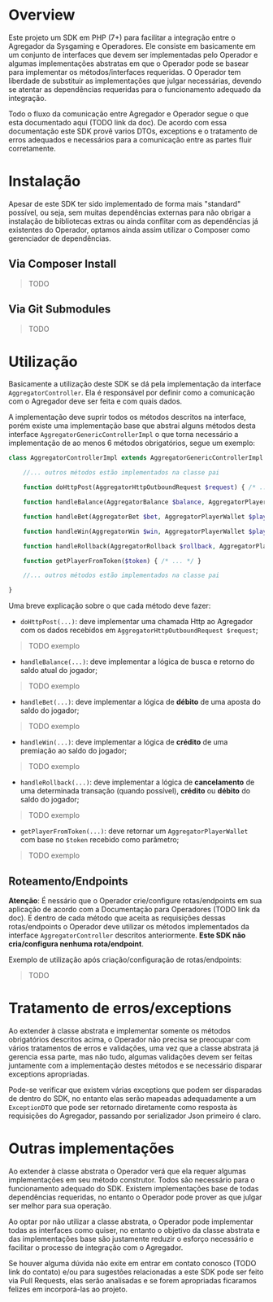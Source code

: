 # Overview 

Este projeto um SDK em PHP (7+) para facilitar a integração entre o Agregador da Sysgaming e Operadores. Ele consiste em basicamente em um conjunto de interfaces que devem ser implementadas pelo Operador e algumas implementações abstratas em que o Operador pode se basear para implementar os métodos/interfaces requeridas. O Operador tem liberdade de substituir as implementações que julgar necessárias, devendo se atentar as dependências requeridas para o funcionamento adequado da integração. 

Todo o fluxo da comunicação entre Agregador e Operador segue o que esta documentado aqui (TODO link da doc). De acordo com essa documentação este SDK provê varios DTOs, exceptions e o tratamento de erros adequados e necessários para a comunicação entre as partes fluir corretamente.


# Instalação

Apesar de este SDK ter sido implementado de forma mais "standard" possível, ou seja, sem muitas dependências externas para não obrigar a instalação de bibliotecas extras ou ainda conflitar com as dependências já existentes do Operador, optamos ainda assim utilizar o Composer como gerenciador de dependências. 

## Via Composer Install

> TODO

## Via Git Submodules

> TODO


# Utilização

Basicamente a utilização deste SDK se dá pela implementação da interface `AggregatorController`. Ela é responsável por definir como a comunicação com o Agregador deve ser feita e com quais dados. 

A implementação deve suprir todos os métodos descritos na interface, porém existe uma implementação base que abstrai alguns métodos desta interface `AggregatorGenericControllerImpl` o que torna necessário a implementação de ao menos 6 métodos obrigatórios, segue um exemplo:

``` PHP
class AggregatorControllerImpl extends AggregatorGenericControllerImpl {

	//... outros métodos estão implementados na classe pai

    function doHttpPost(AggregatorHttpOutboundRequest $request) { /* ... */ }

    function handleBalance(AggregatorBalance $balance, AggregatorPlayerWallet $player) { /* ... */ }

    function handleBet(AggregatorBet $bet, AggregatorPlayerWallet $player) { /* ... */ }

    function handleWin(AggregatorWin $win, AggregatorPlayerWallet $player) { /* ... */ }

    function handleRollback(AggregatorRollback $rollback, AggregatorPlayerWallet $player) { /* ... */ }

    function getPlayerFromToken($token) { /* ... */ }

	//... outros métodos estão implementados na classe pai

}
```

Uma breve explicação sobre o que cada método deve fazer:

- `doHttpPost(...)`: deve implementar uma chamada Http ao Agregador com os dados recebidos em `AggregatorHttpOutboundRequest $request`;

> TODO exemplo

- `handleBalance(...)`: deve implementar a lógica de busca e retorno do saldo atual do jogador;

> TODO exemplo

- `handleBet(...)`: deve implementar a lógica de **débito** de uma aposta do saldo do jogador;

> TODO exemplo

- `handleWin(...)`: deve implementar a lógica de **crédito** de uma premiação ao saldo do jogador;

> TODO exemplo

- `handleRollback(...)`: deve implementar a lógica de **cancelamento** de uma determinada transação (quando possível), **crédito** ou **débito** do saldo do jogador;

> TODO exemplo

- `getPlayerFromToken(...)`: deve retornar um `AggregatorPlayerWallet` com base no `$token` recebido como parâmetro;

> TODO exemplo

## Roteamento/Endpoints

**Atenção**: É nessário que o Operador crie/configure rotas/endpoints em sua aplicação de acordo com a Documentação para Operadores (TODO link da doc). E dentro de cada método que aceita as requisições dessas rotas/endpoints o Operador deve utilizar os métodos implementados da interface `AggregatorController` descritos anteriormente. **Este SDK não cria/configura nenhuma rota/endpoint**.

Exemplo de utilização após criação/configuração de rotas/endpoints:

> TODO

# Tratamento de erros/exceptions

Ao extender à classe abstrata e implementar somente os métodos obrigatórios descritos acima, o Operador não precisa se preocupar com vários tratamentos de erros e validações, uma vez que a classe abstrata já gerencia essa parte, mas não tudo, algumas validações devem ser feitas juntamente com a implementação destes métodos e se necessário disparar exceptions apropriadas.

Pode-se verificar que existem várias exceptions que podem ser disparadas de dentro do SDK, no entanto elas serão mapeadas adequadamente a um `ExceptionDTO` que pode ser retornado diretamente como resposta às requisições do Agregador, passando por serializador Json primeiro é claro.

# Outras implementações

Ao extender à classe abstrata o Operador verá que ela requer algumas implementações em seu método construtor. Todos são necessário para o funcionamento adequado do SDK. Existem implementações base de todas dependências requeridas, no entanto o Operador pode prover as que julgar ser melhor para sua operação.

Ao optar por não utilizar a classe abstrata, o Operador pode implementar todas as interfaces como quiser, no entanto o objetivo da classe abstrata e das implementações base são justamente reduzir o esforço necessário e facilitar o processo de integração com o Agregador.

Se houver alguma dúvida não exite em entrar em contato conosco (TODO link do contato) e/ou para sugestôes relacionadas a este SDK pode ser feito via Pull Requests, elas serão analisadas e se forem apropriadas ficaramos felizes em incorporá-las ao projeto. 

